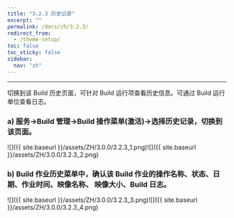 ```yaml
---
title: "3.2.3 历史记录"
excerpt: ""
permalink: /docs/zh/3.2.3/
redirect_from:
  - /theme-setup/
toc: false
toc_sticky: false
sidebar:
  nav: "zh"
---
```


---
切换到该 Build 历史页面，可针对 Build 运行项查看历史信息。可通过 Build 运行单位查看日志。

### a\) 服务→Build 管理→Build 操作菜单(激活)→选择历史记录，切换到该页面。
![]({{ site.baseurl }}/assets/ZH/3.0.0/3.2.3_1.png)![]({{ site.baseurl }}/assets/ZH/3.0.0/3.2.3_2.png)

### b\) Build 作业历史菜单中，确认该 Build 作业的操作名称、状态、日期、作业时间、映像名称、 映像大小、Build 日志。
![]({{ site.baseurl }}/assets/ZH/3.0.0/3.2.3_3.png)![]({{ site.baseurl }}/assets/ZH/3.0.0/3.2.3_4.png)
